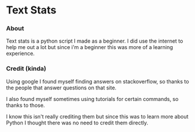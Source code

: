 # Text Stats

### About
Text stats is a python script I made as a beginner. I did use the internet to help me out a lot but since i'm a beginner this was more of a learning experience.

### Credit (kinda)
Using google I found myself finding answers on stackoverflow, so thanks to the people that answer questions on that site.

I also found myself sometimes using tutorials for certain commands, so thanks to those.

I know this isn't really crediting them but since this was to learn more about Python I thought there was no need to credit them directly.
